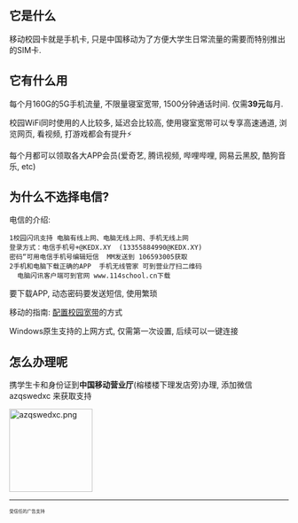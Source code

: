 ## 它是什么

移动校园卡就是手机卡, 只是中国移动为了方便大学生日常流量的需要而特别推出的SIM卡.

## 它有什么用

每个月160G的5G手机流量, 不限量寝室宽带, 1500分钟通话时间. 仅需**39元**每月.  

校园WiFi同时使用的人比较多, 延迟会比较高, 使用寝室宽带可以专享高速通道, 浏览网页, 看视频, 打游戏都会有提升⚡

每个月都可以领取各大APP会员(爱奇艺, 腾讯视频, 哔哩哔哩, 网易云黑胶, 酷狗音乐, etc)

## 为什么不选择电信?

电信的介绍:
```
1校园闪讯支持 电脑有线上网、电脑无线上网、手机无线上网
登录方式：电信手机号+@KEDX.XY  (13355884990@KEDX.XY)
密码“可用电信手机号编辑短信  MM发送到 106593005获取
2手机和电脑下载正确的APP  手机无线管家 可到营业厅扫二维码
  电脑闪讯客户端可到官网 www.114school.cn下载
```
要下载APP, 动态密码要发送短信, 使用繁琐


移动的指南:
[配置校园宽带](https://mp.weixin.qq.com/s/nwi9rDQaQxvhNvh1z5Yu-A)的方式

Windows原生支持的上网方式, 仅需第一次设置, 后续可以一键连接

## 怎么办理呢

携学生卡和身份证到**中国移动营业厅**(榕楼楼下理发店旁)办理, 添加微信 azqswedxc 来获取支持

<img src="https://s2.loli.net/2023/08/19/gzt31XNFPQA4YOm.png" width="150" height="150" alt="azqswedxc.png">

---

<span style="font-size: 8px;">受信任的广告支持</span>